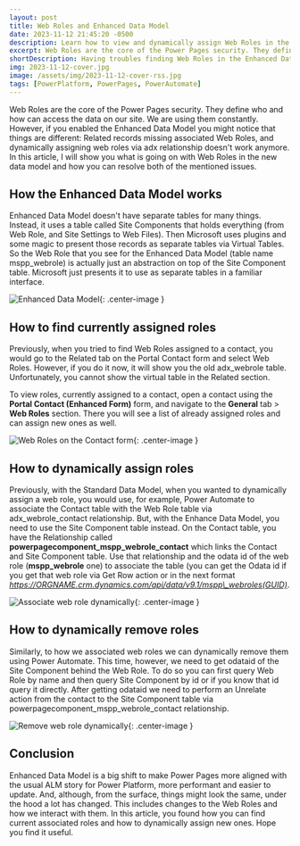 ```yaml
---
layout: post
title: Web Roles and Enhanced Data Model
date: 2023-11-12 21:45:20 -0500
description: Learn how to view and dynamically assign Web Roles in the Enhanced Data Model
excerpt: Web Roles are the core of the Power Pages security. They define who and how can access the data on our site. We are using them constantly. However, if you enabled the Enhanced Data Model you might notice that things are different - Related records missing associated Web Roles, and dynamically assigning web roles via adx relationship doesn't work anymore. Check my new blog to see what's going on with Web Roles in the new data model and how you can resolve both of the mentioned issues.
shortDescription: Having troubles finding Web Roles in the Enhanced Data Model? Or dynamically assigning them via adx relationship? In this post you will learn what's going on with Web Roles in the new data model and how you can resolve both of the mentioned issues.
img: 2023-11-12-cover.jpg
image: /assets/img/2023-11-12-cover-rss.jpg
tags: [PowerPlatform, PowerPages, PowerAutomate]
---
```


Web Roles are the core of the Power Pages security. They define who and how can access the data on our site. We are using them constantly. However, if you enabled the Enhanced Data Model you might notice that things are different: Related records missing associated Web Roles, and dynamically assigning web roles via adx relationship doesn't work anymore. In this article, I will show you what is going on with Web Roles in the new data model and how you can resolve both of the mentioned issues.

## How the Enhanced Data Model works

Enhanced Data Model doesn't have separate tables for many things. Instead, it uses a table called Site Components that holds everything (from Web Role, and Site Settings to Web Files). Then Microsoft uses plugins and some magic to present those records as separate tables via Virtual Tables. So the Web Role that you see for the Enhanced Data Model (table name mspp\_webrole) is actually just an abstraction on top of the Site Component table. Microsoft just presents it to use as separate tables in a familiar interface.

![Enhanced Data Model]({{site.baseurl}}/assets/img/2023-11-12-enhanced-data-model.png){: .center-image }

## How to find currently assigned roles

Previously, when you tried to find Web Roles assigned to a contact, you would go to the Related tab on the Portal Contact form and select Web Roles. However, if you do it now, it will show you the old adx\_webrole table. Unfortunately, you cannot show the virtual table in the Related section.

To view roles, currently assigned to a contact, open a contact using the **Portal Contact (Enhanced Form)** form, and navigate to the **General** tab > **Web Roles** section. There you will see a list of already assigned roles and can assign new ones as well.

![Web Roles on the Contact form]({{site.baseurl}}/assets/img/2023-11-12-portal-contact-form.jpg){: .center-image }

## How to dynamically assign roles

Previously, with the Standard Data Model, when you wanted to dynamically assign a web role, you would use, for example, Power Automate to associate the Contact table with the Web Role table via adx\_webrole\_contact relationship. But, with the Enhance Data Model, you need to use the Site Component table instead. On the Contact table, you have the Relationship called **powerpagecomponent\_mspp\_webrole\_contact** which links the Contact and Site Component table. Use that relationship and the odata id of the web role (**mspp\_webrole** one) to associate the table (you can get the Odata id if you get that web role via Get Row action or in the next format *https://ORGNAME.crm.dynamics.com/api/data/v9.1/mspp\_webroles(GUID)*.

![Associate web role dynamically]({{site.baseurl}}/assets/img/2023-11-12-associate-web-role.png){: .center-image }

## How to dynamically remove roles

Similarly, to how we associated web roles we can dynamically remove them using Power Automate. This time, however, we need to get odataid of the Site Component behind the Web Role. To do so you can first query Web Role by name and then query Site Component by id or if you know that id query it directly. After getting odataid we need to perform an Unrelate action from the contact to the Site Component table via powerpagecomponent_mspp_webrole_contact relationship.

![Remove web role dynamically]({{site.baseurl}}/assets/img/2024-02-26-unrelate-web-role.jpg){: .center-image }


## Conclusion

Enhanced Data Model is a big shift to make Power Pages more aligned with the usual ALM story for Power Platform, more performant and easier to update. And, although, from the surface, things might look the same, under the hood a lot has changed. This includes changes to the Web Roles and how we interact with them. In this article, you found how you can find current associated roles and how to dynamically assign new ones. Hope you find it useful.
